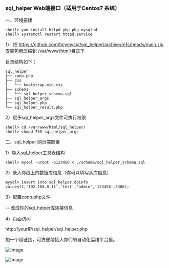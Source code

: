 ### sql_helper Web端接口（适用于Centos7 系统）

一、环境搭建

```
shell> yum install httpd php php-mysqlnd
shell> systemctl restart httpd.service
```

1） 把 https://github.com/hcymysql/sql_helper/archive/refs/heads/main.zip 安装包解压缩到 /var/www/html/目录下

目录结构如下：
```
sql_helper
├── conn.php
├── css
│   └── bootstrap.min.css
├── schema
│   └── sql_helper_schema.sql
├── sql_helper_args
├── sql_helper.php
└── sql_helper_result.php
```

2）赋予sql_helper_args文件可执行权限
```
shell> cd /var/www/html/sql_helper/
shell> chmod 755 sql_helper_args
```

二、sql_helper 网页端部署

1）导入sql_helper工具表结构
```
shell> mysql -uroot -p123456 < ./schema/sql_helper_schema.sql
```

2）录入你线上的数据库信息（你可以填写从库信息）
```
mysql> insert into sql_helper.dbinfo values(1,'192.168.0.11','test','admin','123456',3306);
```

3）配置conn.php文件

-- 改成你的sql_helper库连接信息

4）页面访问

http://yourIP/sql_helper/sql_helper.php

加一个超链接，可方便地接入你们的自动化运维平台里。

![image](https://github.com/hcymysql/sql_helper/assets/19261879/5657b325-0e0e-460f-a9c7-9891f9730bb3)

![image](https://github.com/hcymysql/sql_helper/assets/19261879/1b9dfc6f-4542-406a-9cc4-0c61c44e80be)






